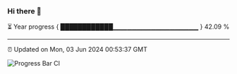 ### Hi there 👋

⏳ Year progress { ████████████▁▁▁▁▁▁▁▁▁▁▁▁▁▁▁▁▁▁ } 42.09 %

---

⏰ Updated on Mon, 03 Jun 2024 00:53:37 GMT

![Progress Bar CI](https://github.com/liununu/liununu/workflows/Progress%20Bar%20CI/badge.svg)
